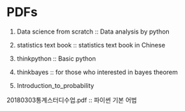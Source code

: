 # PDFs

1. Data science from scratch :: Data analysis by python

2. statistics text book :: statistics text book in Chinese

3. thinkpython :: Basic python

4. thinkbayes :: for those who interested in bayes theorem

5. Introduction_to_probability 

20180303통계스터디수업.pdf  :: 파이썬 기본 어법 
